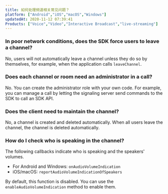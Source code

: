 ```yaml
---
title: 如何处理频道相关常见问题？
platform: ["Android","iOS","macOS","Windows"]
updatedAt: 2020-11-12 07:39:41
Products: ["Voice","Video","Interactive Broadcast","live-streaming"]
---
```

### In poor network conditions, does the SDK force users to leave a channel?

No, users will not automatically leave a channel unless they do so by themselves, for example, when the application calls `leaveChannel`.

### Does each channel or room need an administrator in a call?

No. You can create the administrator role with your own code. For example, you can manage a call by letting the signaling server send commands to the SDK to call an SDK API. 

### Does the client need to maintain the channel?

No, a channel is created and deleted automatically. When all users leave the channel, the channel is deleted automatically.

### How do I check who is speaking in the channel?

The following callbacks indicate who is speaking and the speakers' volumes.

* For Android and Windows: `onAudioVolumeIndication`
* iOS/macOS: `reportAudioVolumeIndicationOfSpeakers`

By default, this function is disabled. You can use the `enableAudioVolumeIndication` method to enable them.